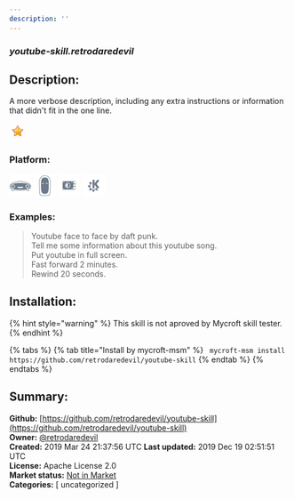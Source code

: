 ```yaml
---
description: ''
---
```


### _youtube-skill.retrodaredevil_  
## Description:  
A more verbose description, including any extra instructions or
information that didn't fit in the one line.  
  
![](../.gitbook/assets/star.png)  
  
### Platform:  
 ![Mark I](../.gitbook/assets/mark-1-icon.png)  ![Mark II](../.gitbook/assets/mark-2-icon.png)  ![Picroft](../.gitbook/assets/picroft-icon.png)  ![plasmoid](../.gitbook/assets/kde.png)   
### Examples:  
> Youtube face to face by daft punk.  
> Tell me some information about this youtube song.  
> Put youtube in full screen.  
> Fast forward 2 minutes.  
> Rewind 20 seconds.  
  
## Installation:  
{% hint style="warning" %}
This skill is not aproved by Mycroft skill tester.
{% endhint %}
    
{% tabs %}
{% tab title="Install by mycroft-msm" %}
``` mycroft-msm install https://github.com/retrodaredevil/youtube-skill```
{% endtab %}
  {% endtabs %}
    
## Summary:  
**Github:** [https://github.com/retrodaredevil/youtube-skill](https://github.com/retrodaredevil/youtube-skill)  
**Owner:** [@retrodaredevil](https://github.com/retrodaredevil)  
**Created:** 2019 Mar 24 21:37:56 UTC  **Last updated:** 2019 Dec 19 02:51:51 UTC  
**License:** Apache License 2.0  
**Market status:** [Not in Market](https://market.mycroft.ai/skill/)  
**Categories:** [ uncategorized ]   
